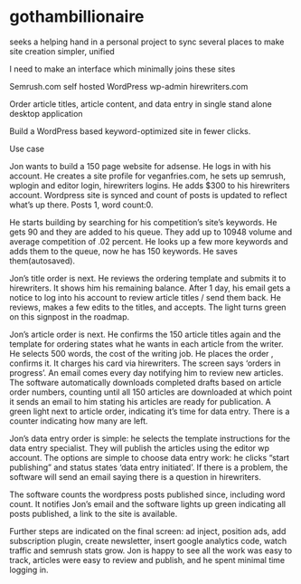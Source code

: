 # gothambillionaire
seeks a helping hand in a personal project to sync several places to make site creation simpler, unified

I need to make an interface which minimally joins these sites

Semrush.com
self hosted WordPress wp-admin 
hirewriters.com

Order article titles, article content, and data entry in single stand alone desktop application

Build a WordPress based keyword-optimized site in fewer clicks.



Use case

Jon wants to build a 150 page website for adsense. He logs in with his account. He creates a site profile for veganfries.com, he sets up semrush, wplogin and editor login, hirewriters logins. He adds $300 to his hirewriters account. Wordpress site is synced and count of posts is updated to reflect what’s up there. Posts 1, word count:0.

 He starts building by searching for his competition’s site’s keywords. He gets 90 and they are added to his queue. They add up to 10948 volume and average competition of .02 percent. He looks up a few more keywords and adds them to the queue, now he has 150 keywords. He saves them(autosaved).

Jon’s title order is next. He reviews the ordering template and submits it to hirewriters. It shows him his remaining balance. After 1 day, his email gets a notice to log into his account to review article titles / send them back. He reviews, makes a few edits to the titles, and accepts. The light turns green on this signpost in the roadmap.

Jon’s article order is next. He confirms the 150 article titles again and the template for ordering states what he wants in each article from the writer. He selects 500 words, the cost of the writing job. He places the order , confirms it. It charges his card via hirewriters. The screen says ‘orders in progress’. An email comes every day notifying him to review new articles. The software automatically downloads completed drafts based on article order numbers, counting until all 150 articles are downloaded at which point it sends an email to him stating his articles are ready for publication. A green light next to article order, indicating it’s time for data entry. There is a counter indicating how many are left.

Jon’s data entry order is simple: he selects the template instructions for the data entry specialist. They will publish the articles using the editor wp account. The options are simple to choose data entry work: he clicks “start publishing” and status states ‘data entry initiated’. If there is a problem, the software will send an email saying there is a question in hirewriters.

The software counts the wordpress posts published since, including word count. It notifies Jon’s email and the software lights up green indicating all posts published, a link to the site is available.

Further steps are indicated on the final screen: ad inject, position ads, add subscription plugin, create newsletter, insert google analytics code, watch traffic and semrush stats grow. Jon is happy to see all the work was easy to track, articles were easy to review and publish, and he spent minimal time logging in.

 
